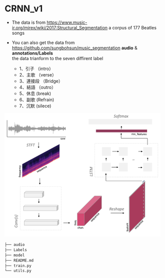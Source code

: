# CRNN_v1

* The data is from https://www.music-ir.org/mirex/wiki/2017:Structural_Segmentation a corpus of 177 Beatles songs  

* You can also get the data from https://github.com/sungbohsun/music_segmentation **audio** & **annotations/Labels**  
the data trianform to the seven diffirent label

  * 1、引子 （intro）
  * 2、主歌 （verse）
  * 3、連接段 （Bridge）
  * 4、結語 （outro）
  * 5、休息 (break)
  * 6、副歌  (Refrain)
  * 7、沉默  (silece)

<img src="https://github.com/sungbohsun/CRNN_v1/blob/main/png/model.png" width="600" />  

```bash
├── audio
├── Labels
├── model
├── README.md
├── train.py
└── utils.py
```
